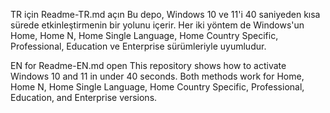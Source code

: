 

TR için Readme-TR.md açın
Bu depo, Windows 10 ve 11'i 40 saniyeden kısa sürede etkinleştirmenin bir yolunu içerir. Her iki yöntem de Windows'un Home, Home N, Home Single Language, Home Country Specific, Professional, Education ve Enterprise sürümleriyle uyumludur.

EN for Readme-EN.md open
This repository shows how to activate Windows 10 and 11 in under 40 seconds. Both methods work for Home, Home N, Home Single Language, Home Country Specific, Professional, Education, and Enterprise versions.
